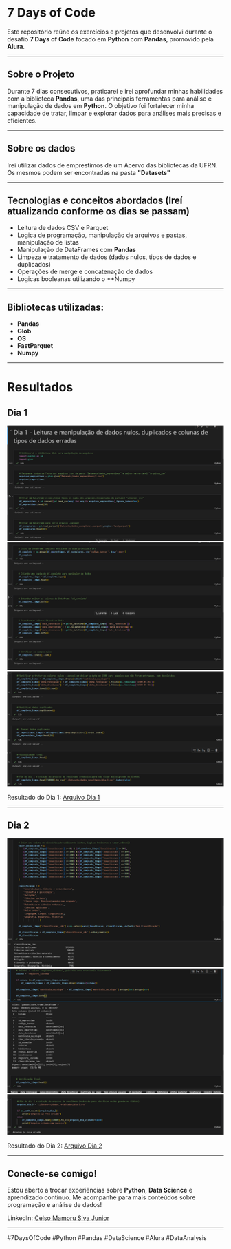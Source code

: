 # 7 Days of Code

Este repositório reúne os exercícios e projetos que desenvolvi durante o desafio **7 Days of Code** focado em **Python** com **Pandas**, promovido pela **Alura**.

---

## Sobre o Projeto
Durante 7 dias consecutivos, praticareí e irei aprofundar minhas habilidades com a biblioteca **Pandas**, uma das principais ferramentas para análise e manipulação de dados em **Python**. O objetivo foi fortalecer minha capacidade de tratar, limpar e explorar dados para análises mais precisas e eficientes.

---

## Sobre os dados
Irei utilizar dados de emprestimos de um Acervo das bibliotecas da UFRN. Os mesmos podem ser encontradas na pasta **"Datasets"**

---

## Tecnologias e conceitos abordados (Ireí atualizando conforme os dias se passam)
  - Leitura de dados CSV e Parquet
  - Logica de programação, manipulação de arquivos e pastas, manipulação de listas
  - Manipulação de DataFrames com **Pandas**
  - Limpeza e tratamento de dados (dados nulos, tipos de dados e duplicados)
  - Operações de merge e concatenação de dados
  - Logicas booleanas utilizando o **Numpy

---

## Bibliotecas utilizadas:
  - **Pandas**
  - **Glob**
  - **OS**
  - **FastParquet**
  - **Numpy**

---

# Resultados

## Dia 1

![Leitura de dados](/img/dia-1/dia-1-1.png)
![Criação de df_completo_limpo](/img/dia-1/dia-1-2.png)
![Tratar valores nulos](/img/dia-1/dia-1-3.png)

Resultado do Dia 1: [Arquivo Dia 1](/Datasets/dados_resultados/dia-1.csv)

---

## Dia 2

![Criação das classificações](/img/dia-2/dia_2_1.png)
![Manipulação das colunas](/img/dia-2/dia_2_2.png)
![Salvar o arquivo](/img/dia-2/dia_2_3.png)

Resultado do Dia 2: [Arquivo Dia 2](/Datasets/dados_resultados/dia-2.csv)


---

## Conecte-se comigo!
Estou aberto a trocar experiências sobre **Python**, **Data Science** e aprendizado contínuo. Me acompanhe para mais conteúdos sobre programação e análise de dados!

LinkedIn: [Celso Mamoru Siva Junior](https://www.linkedin.com/in/celso-mamoru-siva-junior-618ab116a)

---

#7DaysOfCode #Python #Pandas #DataScience #Alura #DataAnalysis